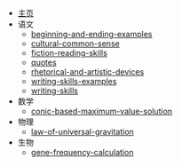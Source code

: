 - [主页](/README.md)
- 语文
  - [beginning-and-ending-examples](/chinese/beginning-and-ending-examples.md)
  - [cultural-common-sense](/chinese/cultural-common-sense.md)
  - [fiction-reading-skills](/chinese/fiction-reading-skills.md)
  - [quotes](/chinese/quotes.md)
  - [rhetorical-and-artistic-devices](/chinese/rhetorical-and-artistic-devices.md)
  - [writing-skills-examples](/chinese/writing-skills-examples.md)
  - [writing-skills](/chinese/writing-skills.md)
- 数学
  - [conic-based-maximum-value-solution](/mathematics/conic-based-maximum-value-solution.md)
- 物理
  - [law-of-universal-gravitation](/physics/law-of-universal-gravitation.md)
- 生物
  - [gene-frequency-calculation](/biology/gene-frequency-calculation.md)